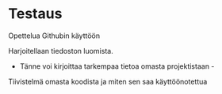 # Testaus
Opettelua Githubin käyttöön

Harjoitellaan tiedoston luomista.
 - Tänne voi kirjoittaa tarkempaa tietoa omasta projektistaan -
 
 Tiivistelmä omasta koodista ja miten sen saa käyttöönotettua
